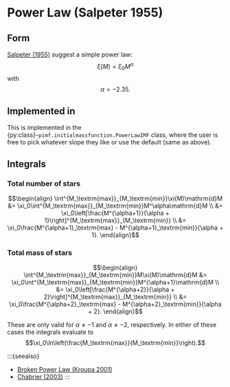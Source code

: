 # Power Law (Salpeter 1955)
## Form
[Salpeter (1955)](https://ui.adsabs.harvard.edu/abs/1955ApJ...121..161S/abstract) suggest a simple power law: $$\xi(M) = \xi_0M^\alpha$$ with $$\alpha = -2.35.$$

## Implemented in
This is implemented in the {py:class}`~pimf.initialmassfunction.PowerLawIMF` class, where the user is free to pick whatever slope they like or use the default (same as above).

## Integrals

### Total number of stars
$$\begin{align}
\int^{M_\textrm{max}}_{M_\textrm{min}}\xi(M)\mathrm{d}M 
    &= \xi_0\int^{M_\textrm{max}}_{M_\textrm{min}}M^\alpha\mathrm{d}M \\
    &= \xi_0\left[\frac{M^{\alpha+1}}{\alpha + 1}\right]^{M_\textrm{max}}_{M_\textrm{min}} \\
    &= \xi_0\frac{M^{\alpha+1}_\textrm{max} - M^{\alpha+1}_\textrm{min}}{\alpha + 1}.
\end{align}$$

### Total mass of stars
$$\begin{align}
\int^{M_\textrm{max}}_{M_\textrm{min}}M\xi(M)\mathrm{d}M 
    &= \xi_0\int^{M_\textrm{max}}_{M_\textrm{min}}M^{\alpha+1}\mathrm{d}M \\
    &= \xi_0\left[\frac{M^{\alpha+2}}{\alpha + 2}\right]^{M_\textrm{max}}_{M_\textrm{min}} \\
    &= \xi_0\frac{M^{\alpha+2}_\textrm{max} - M^{\alpha+2}_\textrm{min}}{\alpha + 2}.
\end{align}$$

These are only valid for $\alpha \neq -1$ and $\alpha \neq -2$, respectively. In either of these cases the integrals evaluate to $$\xi_0\ln\left(\frac{M_\textrm{max}}{M_\textrm{min}}\right).$$

:::{seealso}
* [Broken Power Law (Kroupa 2001)](./kroupa.md)
* [Chabrier (2003)](./chabrier.md)
:::